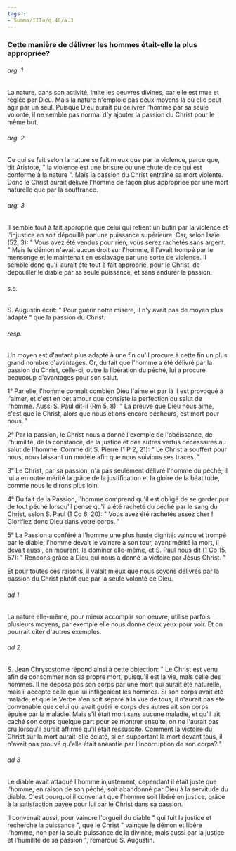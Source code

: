 ```yaml
---
tags : 
- Summa/IIIa/q.46/a.3
---
```


### Cette manière de délivrer les hommes était-elle la plus appropriée?

###### arg. 1
La nature, dans son activité, imite les oeuvres divines, car elle est mue et réglée par Dieu. Mais la nature n'emploie pas deux moyens là où elle peut agir par un seul. Puisque Dieu aurait pu délivrer l'homme par sa seule volonté, il ne semble pas normal d'y ajouter la passion du Christ pour le même but. 

###### arg. 2
Ce qui se fait selon la nature se fait mieux que par la violence, parce que, dit Aristote, " la violence est une brisure ou une chute de ce qui est conforme à la nature ". Mais la passion du Christ entraîne sa mort violente. Donc le Christ aurait délivré l'homme de façon plus appropriée par une mort naturelle que par la souffrance. 

###### arg. 3
Il semble tout à fait approprié que celui qui retient un butin par la violence et l'injustice en soit dépouillé par une puissance supérieure. Car, selon Isaïe (52, 3): " Vous avez été vendus pour rien, vous serez rachetés sans argent. " Mais le démon n'avait aucun droit sur l'homme, il l'avait trompé par le mensonge et le maintenait en esclavage par une sorte de violence. Il semble donc qu'il aurait été tout à fait approprié, pour le Christ, de dépouiller le diable par sa seule puissance, et sans endurer la passion. 

###### s.c.
S. Augustin écrit: " Pour guérir notre misère, il n'y avait pas de moyen plus adapté " que la passion du Christ. 

###### resp.
Un moyen est d'autant plus adapté à une fin qu'il procure à cette fin un plus grand nombre d'avantages. Or, du fait que l'homme a été délivré par la passion du Christ, celle-ci, outre la libération du péché, lui a procuré beaucoup d'avantages pour son salut. 

1° Par elle, l'homme connaît combien Dieu l'aime et par là il est provoqué à l'aimer, et c'est en cet amour que consiste la perfection du salut de l'homme. Aussi S. Paul dit-il (Rm 5, 8): " La preuve que Dieu nous aime, c'est que le Christ, alors que nous étions encore pécheurs, est mort pour nous. " 

2° Par la passion, le Christ nous a donné l'exemple de l'obéissance, de l'humilité, de la constance, de la justice et des autres vertus nécessaires au salut de l'homme. Comme dit S. Pierre (1 P 2, 21): " Le Christ a souffert pour nous, nous laissant un modèle afin que nous suivions ses traces. " 

3° Le Christ, par sa passion, n'a pas seulement délivré l'homme du péché; il lui a en outre mérité la grâce de la justification et la gloire de la béatitude, comme nous le dirons plus loin. 

4° Du fait de la Passion, l'homme comprend qu'il est obligé de se garder pur de tout péché lorsqu'il pense qu'il a été racheté du péché par le sang du Christ, selon S. Paul (1 Co 6, 20): " Vous avez été rachetés assez cher ! Glorifiez donc Dieu dans votre corps. " 

5° La Passion a conféré à l'homme une plus haute dignité: vaincu et trompé par le diable, l'homme devait le vaincre à son tour, ayant mérité la mort, il devait aussi, en mourant, la dominer elle-même, et S. Paul nous dit (1 Co 15, 57): " Rendons grâce à Dieu qui nous a donné la victoire par Jésus Christ. " 

Et pour toutes ces raisons, il valait mieux que nous soyons délivrés par la passion du Christ plutôt que par la seule volonté de Dieu. 

###### ad 1
La nature elle-même, pour mieux accomplir son oeuvre, utilise parfois plusieurs moyens, par exemple elle nous donne deux yeux pour voir. Et on pourrait citer d'autres exemples. 

###### ad 2
S. Jean Chrysostome répond ainsi à cette objection: " Le Christ est venu afin de consommer non sa propre mort, puisqu'il est la vie, mais celle des hommes. Il ne déposa pas son corps par une mort qui aurait été naturelle, mais il accepte celle que lui infligeaient les hommes. Si son corps avait été malade, et que le Verbe s'en soit séparé à la vue de tous, il n'aurait pas été convenable que celui qui avait guéri le corps des autres ait son corps épuisé par la maladie. Mais s'il était mort sans aucune maladie, et qu'il ait caché son corps quelque part pour se montrer ensuite, on ne l'aurait pas cru lorsqu'il aurait affirmé qu'il était ressuscité. Comment la victoire du Christ sur la mort aurait-elle éclaté, si en supportant la mort devant tous, il n'avait pas prouvé qu'elle était anéantie par l'incorruption de son corps? " 

###### ad 3
Le diable avait attaqué l'homme injustement; cependant il était juste que l'homme, en raison de son péché, soit abandonné par Dieu à la servitude du diable. C'est pourquoi il convenait que l'homme soit libéré en justice, grâce à la satisfaction payée pour lui par le Christ dans sa passion. 

Il convenait aussi, pour vaincre l'orgueil du diable " qui fuit la justice et recherche la puissance ", que le Christ " vainque le démon et libère l'homme, non par la seule puissance de la divinité, mais aussi par la justice et l'humilité de sa passion ", remarque S. Augustin. 

